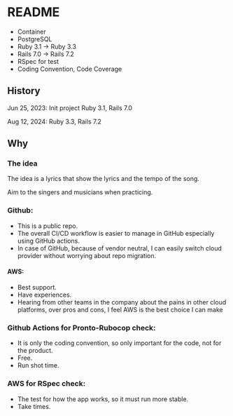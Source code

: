 # README

- Container
- PostgreSQL
- Ruby 3.1 -> Ruby 3.3
- Rails 7.0 -> Rails 7.2
- RSpec for test
- Coding Convention, Code Coverage

## History

Jun 25, 2023: Init project
              Ruby 3.1, Rails 7.0

Aug 12, 2024: Ruby 3.3, Rails 7.2

## Why
### The idea
 The idea is a lyrics that show the lyrics and the tempo of the song.
 
 Aim to the singers and musicians when practicing.

### Github:

- This is a public repo.
- The overall CI/CD workflow is easier to manage in GitHub especially using GitHub actions.
- In case of GitHub, because of vendor neutral, I can easily switch cloud provider without worrying about repo migration.

#### AWS:

- Best support.
- Have experiences.
- Hearing from other teams in the company about the pains in other cloud platforms, over pros and cons, I feel AWS is the best choice I can make

### Github Actions for Pronto-Rubocop check:

- It is only the coding convention, so only important for the code, not for the product.
- Free.
- Run shot time.

### AWS for RSpec check:

- The test for how the app works, so it must run more stable.
- Take times.
